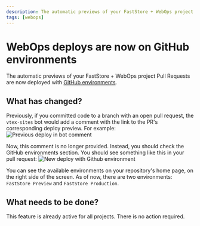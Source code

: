 ```yaml
---
description: The automatic previews of your FastStore + WebOps project pull requests are now deployed with GitHub environments.
tags: [webops]
---
```


# WebOps deploys are now on GitHub environments

The automatic previews of your FastStore + WebOps project Pull Requests are now deployed with [GitHub environments](https://docs.github.com/en/enterprise-cloud@latest/actions/deployment/targeting-different-environments/using-environments-for-deployment).

## What has changed?

Previously, if you committed code to a branch with an open pull request, the `vtex-sites` bot would add a comment with the link to the PR's corresponding deploy preview. For example:
![Previous deploy in bot comment](https://vtexhelp.vtexassets.com/assets/docs/src/1_187782153-7d9662f6-6c15-4f6f-915e-a348f88414fc___bda6116cb4b9bda978500e363646c6ce.png)

Now, this comment is no longer provided. Instead, you should check the GitHub environments section. You should see something like this in your pull request:
![New deploy with Github environment](https://vtexhelp.vtexassets.com/assets/docs/src/2.2_187971849-6c66b530-a0d5-4310-b56b-a1826bf886f5___592d23128d214ac58f4c146f486a1219.png)

You can see the available environments on your repository's home page, on the right side of the screen. As of now, there are two environments: `FastStore Preview` and `FastStore Production`.

## What needs to be done?

This feature is already active for all projects. There is no action required.
